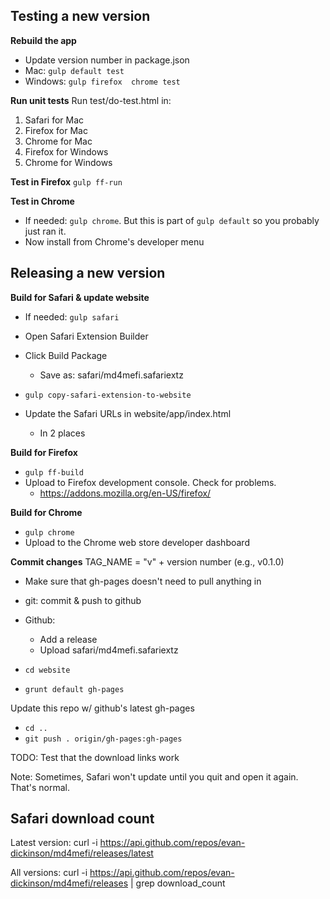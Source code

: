 Testing a new version
---------------------
**Rebuild the app**
* Update version number in package.json
* Mac: `gulp default test`
* Windows: `gulp firefox  chrome test`

**Run unit tests**
Run test/do-test.html in:
1. Safari for Mac
2. Firefox for Mac
3. Chrome for Mac
4. Firefox for Windows
5. Chrome for Windows

**Test in Firefox**
`gulp ff-run`

**Test in Chrome**
* If needed: `gulp chrome`. But this is part of `gulp default` so you probably just ran it.
* Now install from Chrome's developer menu

Releasing a new version
-----------------------
**Build for Safari & update website**
* If needed: `gulp safari`

* Open Safari Extension Builder
* Click Build Package
    - Save as: safari/md4mefi.safariextz

* `gulp copy-safari-extension-to-website`
* Update the Safari URLs in website/app/index.html
    - In 2 places

**Build for Firefox**
* `gulp ff-build`
* Upload to Firefox development console. Check for problems.
    - https://addons.mozilla.org/en-US/firefox/

**Build for Chrome**
* `gulp chrome`
* Upload to the Chrome web store developer dashboard

**Commit changes**
TAG_NAME = "v" + version number (e.g., v0.1.0)

* Make sure that gh-pages doesn't need to pull anything in

* git: commit & push to github
* Github: 
    - Add a release
    - Upload safari/md4mefi.safariextz

* `cd website`
* `grunt default gh-pages`

Update this repo w/ github's latest gh-pages
* `cd ..`
* `git push . origin/gh-pages:gh-pages`

TODO: Test that the download links work

Note: Sometimes, Safari won't update until you quit and open it again. That's normal.

Safari download count
---------------------
Latest version: 
curl -i https://api.github.com/repos/evan-dickinson/md4mefi/releases/latest


All versions:
curl -i https://api.github.com/repos/evan-dickinson/md4mefi/releases | grep download_count



